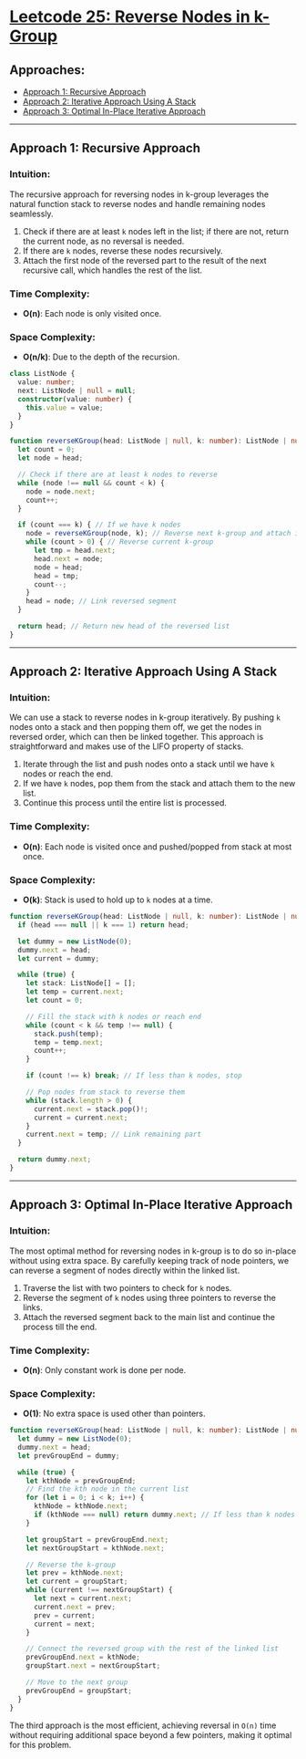 # [Leetcode 25: Reverse Nodes in k-Group](https://leetcode.com/problems/reverse-nodes-in-k-group/)

## Approaches:
- [Approach 1: Recursive Approach](#approach-1-recursive-approach)
- [Approach 2: Iterative Approach Using A Stack](#approach-2-iterative-approach-using-a-stack)
- [Approach 3: Optimal In-Place Iterative Approach](#approach-3-optimal-in-place-iterative-approach)

---

## Approach 1: Recursive Approach

### Intuition:
The recursive approach for reversing nodes in k-group leverages the natural function stack to reverse nodes and handle remaining nodes seamlessly. 

1. Check if there are at least `k` nodes left in the list; if there are not, return the current node, as no reversal is needed.
2. If there are `k` nodes, reverse these nodes recursively.
3. Attach the first node of the reversed part to the result of the next recursive call, which handles the rest of the list.

### Time Complexity:
- **O(n)**: Each node is only visited once.

### Space Complexity:
- **O(n/k)**: Due to the depth of the recursion.

```typescript
class ListNode {
  value: number;
  next: ListNode | null = null;
  constructor(value: number) {
    this.value = value;
  }
}

function reverseKGroup(head: ListNode | null, k: number): ListNode | null {
  let count = 0;
  let node = head;

  // Check if there are at least k nodes to reverse
  while (node !== null && count < k) {
    node = node.next;
    count++;
  }

  if (count === k) { // If we have k nodes
    node = reverseKGroup(node, k); // Reverse next k-group and attach it
    while (count > 0) { // Reverse current k-group
      let tmp = head.next;
      head.next = node;
      node = head;
      head = tmp;
      count--;
    }
    head = node; // Link reversed segment
  }

  return head; // Return new head of the reversed list
}
```

---

## Approach 2: Iterative Approach Using A Stack

### Intuition:
We can use a stack to reverse nodes in k-group iteratively. By pushing `k` nodes onto a stack and then popping them off, we get the nodes in reversed order, which can then be linked together. This approach is straightforward and makes use of the LIFO property of stacks.

1. Iterate through the list and push nodes onto a stack until we have `k` nodes or reach the end.
2. If we have `k` nodes, pop them from the stack and attach them to the new list.
3. Continue this process until the entire list is processed.

### Time Complexity:
- **O(n)**: Each node is visited once and pushed/popped from stack at most once.

### Space Complexity:
- **O(k)**: Stack is used to hold up to `k` nodes at a time.

```typescript
function reverseKGroup(head: ListNode | null, k: number): ListNode | null {
  if (head === null || k === 1) return head;

  let dummy = new ListNode(0);
  dummy.next = head;
  let current = dummy;

  while (true) {
    let stack: ListNode[] = [];
    let temp = current.next;
    let count = 0;

    // Fill the stack with k nodes or reach end
    while (count < k && temp !== null) {
      stack.push(temp);
      temp = temp.next;
      count++;
    }

    if (count !== k) break; // If less than k nodes, stop

    // Pop nodes from stack to reverse them
    while (stack.length > 0) {
      current.next = stack.pop()!;
      current = current.next;
    }
    current.next = temp; // Link remaining part
  }

  return dummy.next;
}
```

---

## Approach 3: Optimal In-Place Iterative Approach

### Intuition:
The most optimal method for reversing nodes in k-group is to do so in-place without using extra space. By carefully keeping track of node pointers, we can reverse a segment of nodes directly within the linked list.

1. Traverse the list with two pointers to check for `k` nodes.
2. Reverse the segment of `k` nodes using three pointers to reverse the links.
3. Attach the reversed segment back to the main list and continue the process till the end.

### Time Complexity:
- **O(n)**: Only constant work is done per node.

### Space Complexity:
- **O(1)**: No extra space is used other than pointers.

```typescript
function reverseKGroup(head: ListNode | null, k: number): ListNode | null {
  let dummy = new ListNode(0);
  dummy.next = head;
  let prevGroupEnd = dummy;

  while (true) {
    let kthNode = prevGroupEnd;
    // Find the kth node in the current list
    for (let i = 0; i < k; i++) {
      kthNode = kthNode.next;
      if (kthNode === null) return dummy.next; // If less than k nodes are left, done
    }

    let groupStart = prevGroupEnd.next;
    let nextGroupStart = kthNode.next;

    // Reverse the k-group
    let prev = kthNode.next;
    let current = groupStart;
    while (current !== nextGroupStart) {
      let next = current.next;
      current.next = prev;
      prev = current;
      current = next;
    }

    // Connect the reversed group with the rest of the linked list
    prevGroupEnd.next = kthNode;
    groupStart.next = nextGroupStart;

    // Move to the next group
    prevGroupEnd = groupStart;
  }
}
```

The third approach is the most efficient, achieving reversal in `O(n)` time without requiring additional space beyond a few pointers, making it optimal for this problem.

